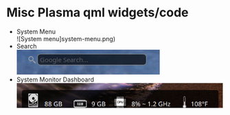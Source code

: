 # Misc Plasma qml widgets/code
* System Menu <br>
![System menu]system-menu.png)
* Search <br>
![Search](search.png)
* System Monitor Dashboard <br>
![System dashboard](dashboard.png)


